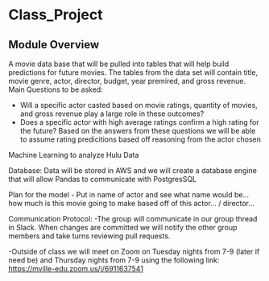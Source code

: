 # Class_Project

## Module Overview
A movie data base that will be pulled into tables that will help build predictions for future movies. The tables from the data set will contain title, movie genre, actor, director, budget, year premired, and gross revenue. 
Main Questions to be asked: 
- Will a specific actor casted based on movie ratings, quantity of movies, and gross revenue play a large role in these outcomes?
- Does a specific actor with high average ratings confirm a high rating for the future?
Based on the answers from these questions we will be able to assume rating predicitions based off reasoning from the actor chosen

Machine Learning to analyze Hulu Data

Database: Data will be stored in AWS and we will create a database engine that will allow Pandas to communicate with PostgresSQL


Plan for the model - Put in name of actor and see what name would be… how much is this movie going to make based off of this actor… / director… 

Communication Protocol:
-The group will communicate in our group thread in Slack. When changes are committed we will notify the other group members and take turns reviewing pull requests.

-Outside of class we will meet on Zoom on Tuesday nights from 7-9 (later if need be) and Thursday nights from 7-9 using the following link:
https://mville-edu.zoom.us/j/6911637541
